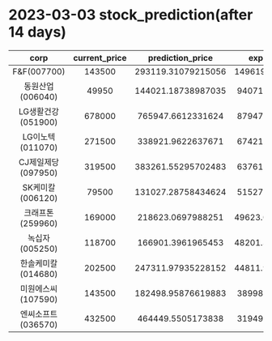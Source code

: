 # 2023-03-03 stock_prediction(after 14 days)

|   corp   |   current_price   |   prediction_price   |   expected_profit   |
|:--------:|:-----------------:|:--------------------:|:-------------------:|
|F&F(007700)|143500|293119.31079215056|149619.31079215056|
|동원산업(006040)|49950|144021.18738987035|94071.18738987035|
|LG생활건강(051900)|678000|765947.6612331624|87947.66123316239|
|LG이노텍(011070)|271500|338921.9622637671|67421.96226376708|
|CJ제일제당(097950)|319500|383261.55295702483|63761.55295702483|
|SK케미칼(006120)|79500|131027.28758434624|51527.28758434624|
|크래프톤(259960)|169000|218623.0697988251|49623.069798825105|
|녹십자(005250)|118700|166901.3961965453|48201.396196545305|
|한솔케미칼(014680)|202500|247311.97935228152|44811.979352281516|
|미원에스씨(107590)|143500|182498.95876619883|38998.95876619883|
|엔씨소프트(036570)|432500|464449.5505173838|31949.55051738379|
